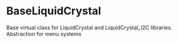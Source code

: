 # BaseLiquidCrystal
Base virtual class for LiquidCrystal and LiquidCrystal_I2C libraries. Abstraction for menu systems  
